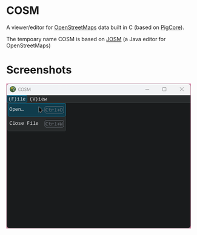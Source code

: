 # COSM
A viewer/editor for [OpenStreetMaps](https://www.openstreetmap.org/) data built in C (based on [PigCore](https://github.com/PiggybankStudios/PigCore)).

The tempoary name COSM is based on [JOSM](https://josm.openstreetmap.de/) (a Java editor for OpenStreetMaps)

# Screenshots
![Screenshot 1](/_media/screenshot1.png)
